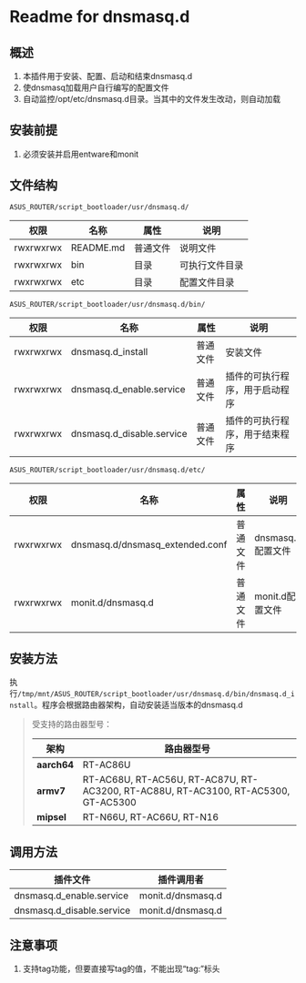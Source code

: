 # Readme for dnsmasq.d

## 概述

1. 本插件用于安装、配置、启动和结束dnsmasq.d
2. 使dnsmasq加载用户自行编写的配置文件
3. 自动监控/opt/etc/dnsmasq.d目录。当其中的文件发生改动，则自动加载

## 安装前提

1. 必须安装并启用entware和monit

## 文件结构

`ASUS_ROUTER/script_bootloader/usr/dnsmasq.d/`

| 权限      | 名称      | 属性     | 说明           |
| --------- | --------- | -------- | -------------- |
| rwxrwxrwx | README.md | 普通文件 | 说明文件       |
| rwxrwxrwx | bin       | 目录     | 可执行文件目录 |
| rwxrwxrwx | etc       | 目录     | 配置文件目录   |

`ASUS_ROUTER/script_bootloader/usr/dnsmasq.d/bin/`

| 权限      | 名称                      | 属性     | 说明                           |
| --------- | ------------------------- | -------- | ------------------------------ |
| rwxrwxrwx | dnsmasq.d_install         | 普通文件 | 安装文件                       |
| rwxrwxrwx | dnsmasq.d_enable.service  | 普通文件 | 插件的可执行程序，用于启动程序 |
| rwxrwxrwx | dnsmasq.d_disable.service | 普通文件 | 插件的可执行程序，用于结束程序 |

`ASUS_ROUTER/script_bootloader/usr/dnsmasq.d/etc/`

| 权限      | 名称                            | 属性     | 说明              |
| --------- | ------------------------------- | -------- | ----------------- |
| rwxrwxrwx | dnsmasq.d/dnsmasq_extended.conf | 普通文件 | dnsmasq.d配置文件 |
| rwxrwxrwx | monit.d/dnsmasq.d               | 普通文件 | monit.d配置文件   |

## 安装方法

执行`/tmp/mnt/ASUS_ROUTER/script_bootloader/usr/dnsmasq.d/bin/dnsmasq.d_install`。程序会根据路由器架构，自动安装适当版本的dnsmasq.d

   > 受支持的路由器型号：
   >
   > | 架构        | 路由器型号                                                                         |
   > | ----------- | ---------------------------------------------------------------------------------- |
   > | **aarch64** | RT-AC86U                                                                           |
   > | **armv7**   | RT-AC68U, RT-AC56U, RT-AC87U, RT-AC3200, RT-AC88U, RT-AC3100, RT-AC5300, GT-AC5300 |
   > | **mipsel**  | RT-N66U, RT-AC66U, RT-N16                                                          |

## 调用方法

| 插件文件                  | 插件调用者        |
| ------------------------- | ----------------- |
| dnsmasq.d_enable.service  | monit.d/dnsmasq.d |
| dnsmasq.d_disable.service | monit.d/dnsmasq.d |

## 注意事项

1. 支持tag功能，但要直接写tag的值，不能出现“tag:”标头